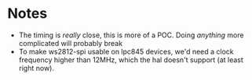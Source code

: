 # Notes
- The timing is *really* close, this is more of a POC. Doing *anything* more complicated will probably break
- To make ws2812-spi usable on lpc845 devices, we'd need a clock frequency higher than 12MHz, which the hal doesn't support (at least right now).
